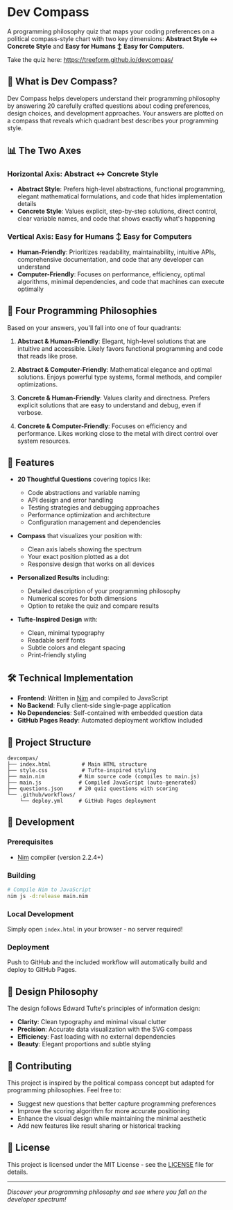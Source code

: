 # Dev Compass

A programming philosophy quiz that maps your coding preferences on a political compass-style chart with two key dimensions: **Abstract Style ↔ Concrete Style** and **Easy for Humans ↕ Easy for Computers**.

Take the quiz here: https://treeform.github.io/devcompas/

## 🧭 What is Dev Compass?

Dev Compass helps developers understand their programming philosophy by answering 20 carefully crafted questions about coding preferences, design choices, and development approaches. Your answers are plotted on a compass that reveals which quadrant best describes your programming style.

## 📊 The Two Axes

### Horizontal Axis: Abstract ↔ Concrete Style
- **Abstract Style**: Prefers high-level abstractions, functional programming, elegant mathematical formulations, and code that hides implementation details
- **Concrete Style**: Values explicit, step-by-step solutions, direct control, clear variable names, and code that shows exactly what's happening

### Vertical Axis: Easy for Humans ↕ Easy for Computers  
- **Human-Friendly**: Prioritizes readability, maintainability, intuitive APIs, comprehensive documentation, and code that any developer can understand
- **Computer-Friendly**: Focuses on performance, efficiency, optimal algorithms, minimal dependencies, and code that machines can execute optimally

## 🎯 Four Programming Philosophies

Based on your answers, you'll fall into one of four quadrants:

1. **Abstract & Human-Friendly**: Elegant, high-level solutions that are intuitive and accessible. Likely favors functional programming and code that reads like prose.

2. **Abstract & Computer-Friendly**: Mathematical elegance and optimal solutions. Enjoys powerful type systems, formal methods, and compiler optimizations.

3. **Concrete & Human-Friendly**: Values clarity and directness. Prefers explicit solutions that are easy to understand and debug, even if verbose.

4. **Concrete & Computer-Friendly**: Focuses on efficiency and performance. Likes working close to the metal with direct control over system resources.

## 🚀 Features

- **20 Thoughtful Questions** covering topics like:
  - Code abstractions and variable naming
  - API design and error handling  
  - Testing strategies and debugging approaches
  - Performance optimization and architecture
  - Configuration management and dependencies

- **Compass** that visualizes your position with:
  - Clean axis labels showing the spectrum
  - Your exact position plotted as a dot
  - Responsive design that works on all devices

- **Personalized Results** including:
  - Detailed description of your programming philosophy
  - Numerical scores for both dimensions
  - Option to retake the quiz and compare results

- **Tufte-Inspired Design** with:
  - Clean, minimal typography
  - Readable serif fonts
  - Subtle colors and elegant spacing
  - Print-friendly styling

## 🛠 Technical Implementation

- **Frontend**: Written in [Nim](https://nim-lang.org/) and compiled to JavaScript
- **No Backend**: Fully client-side single-page application
- **No Dependencies**: Self-contained with embedded question data
- **GitHub Pages Ready**: Automated deployment workflow included

## 📁 Project Structure

```
devcompas/
├── index.html          # Main HTML structure
├── style.css           # Tufte-inspired styling
├── main.nim           # Nim source code (compiles to main.js)
├── main.js            # Compiled JavaScript (auto-generated)
├── questions.json     # 20 quiz questions with scoring
└── .github/workflows/
    └── deploy.yml     # GitHub Pages deployment
```

## 🔧 Development

### Prerequisites
- [Nim](https://nim-lang.org/) compiler (version 2.2.4+)

### Building
```bash
# Compile Nim to JavaScript
nim js -d:release main.nim
```

### Local Development
Simply open `index.html` in your browser - no server required!

### Deployment
Push to GitHub and the included workflow will automatically build and deploy to GitHub Pages.

## 🎨 Design Philosophy

The design follows Edward Tufte's principles of information design:
- **Clarity**: Clean typography and minimal visual clutter
- **Precision**: Accurate data visualization with the SVG compass  
- **Efficiency**: Fast loading with no external dependencies
- **Beauty**: Elegant proportions and subtle styling

## 🤝 Contributing

This project is inspired by the political compass concept but adapted for programming philosophies. Feel free to:
- Suggest new questions that better capture programming preferences
- Improve the scoring algorithm for more accurate positioning
- Enhance the visual design while maintaining the minimal aesthetic
- Add new features like result sharing or historical tracking

## 📄 License

This project is licensed under the MIT License - see the [LICENSE](LICENSE) file for details.

---

*Discover your programming philosophy and see where you fall on the developer spectrum!*


